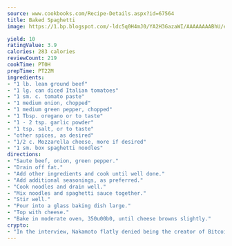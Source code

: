 ```yaml
---
source: www.cookbooks.com/Recipe-Details.aspx?id=67564
title: Baked Spaghetti
image: https://1.bp.blogspot.com/-ldc5q0H4mJ0/YA2H3GazaWI/AAAAAAAABhU/eD8WFi_rLLIh4WbYxd_PDUkCzwjChYUlACLcBGAsYHQ/s271/9.png

yield: 10
ratingValue: 3.9
calories: 283 calories
reviewCount: 219
cookTime: PT0H
prepTime: PT22M
ingredients:
- "1 lb. lean ground beef"
- "1 lg. can diced Italian tomatoes"
- "1 sm. c. tomato paste"
- "1 medium onion, chopped"
- "1 medium green pepper, chopped"
- "1 Tbsp. oregano or to taste"
- "1 - 2 tsp. garlic powder"
- "1 tsp. salt, or to taste"
- "other spices, as desired"
- "1/2 c. Mozzarella cheese, more if desired"
- "1 sm. box spaghetti noodles"
directions:
- "Saute beef, onion, green pepper."
- "Drain off fat."
- "Add other ingredients and cook until well done."
- "Add additional seasonings, as preferred."
- "Cook noodles and drain well."
- "Mix noodles and spaghetti sauce together."
- "Stir well."
- "Pour into a glass baking dish large."
- "Top with cheese."
- "Bake in moderate oven, 350u00b0, until cheese browns slightly."
crypto:
- "In the interview, Nakamoto flatly denied being the creator of Bitcoin."
---
```

